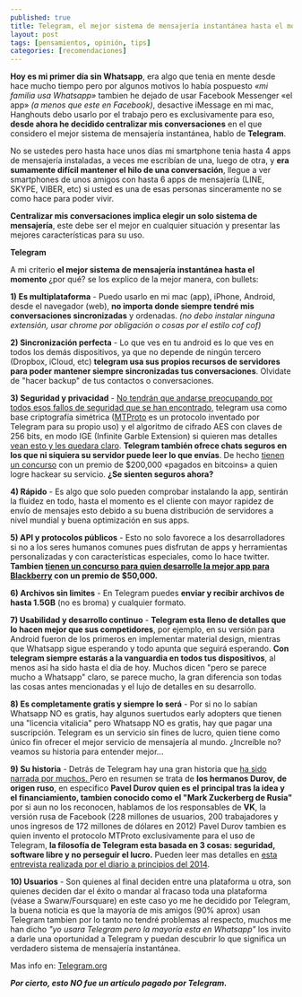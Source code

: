 ```yaml
---
published: true
title: Telegram, el mejor sistema de mensajería instantánea hasta el momento
layout: post
tags: [pensamientos, opinión, tips]
categories: [recomendaciones]
---
```

**Hoy es mi primer día sin Whatsapp**, era algo que tenia en mente desde hace mucho tiempo pero por algunos motivos lo había pospuesto *«mi familia usa Whatsapp»* tambien he dejado de usar Facebook Messenger «el app» *(a menos que este en Facebook)*, desactive iMessage en mi mac, Hanghouts debo usarlo por el trabajo pero es exclusivamente para eso, **desde ahora he decidido centralizar mis conversaciones** en el que considero el mejor sistema de mensajería instantánea, hablo de **Telegram**.

No se ustedes pero hasta hace unos días mi smartphone tenia hasta 4 apps de mensajería instaladas, a veces me escribían de una, luego de otra, y **era sumamente difícil mantener el hilo de una conversación**, llegue a ver smartphones de unos amigos con hasta 6 apps de mensajería (LINE, SKYPE, VIBER, etc) si usted es una de esas personas sinceramente no se como hace para poder vivir.

**Centralizar mis conversaciones implica elegir un solo sistema de mensajería**, este debe ser el mejor en cualquier situación y presentar las mejores características para su uso.

**Telegram**

A mi criterio **el mejor sistema de mensajería instantánea hasta el momento** ¿por qué? se los explico de la mejor manera, con bullets:

**1) Es multiplataforma** - Puedo usarlo en mi mac (app), iPhone, Android, desde el navegador (web), **no importa donde siempre tendré mis conversaciones sincronizadas** y ordenadas. *(no debo instalar ninguna extensión, usar chrome por obligación o cosas por el estilo cof cof)*

**2) Sincronización perfecta** - Lo que ves en tu android es lo que ves en todos los demás dispositivos, ya que no depende de ningún tercero (Dropbox, iCloud, etc) **telegram usa sus propios recursos de servidores para poder mantener siempre sincronizadas tus conversaciones**. Olvidate de "hacer backup" de tus contactos o conversaciones.

**3) Seguridad y privacidad** - [No tendrán que andarse preocupando por todos esos fallos de seguridad que se han encontrado](http://www.securitybydefault.com/search/label/whatsapp), telegram usa como base criptografía simétrica ([MTProto](https://core.telegram.org/mtproto) es un protocolo inventado por Telegram para su propio uso) y el algoritmo de cifrado AES con claves de 256 bits, en modo IGE (Infinite Garble Extension) si quieren mas detalles [vean esto y les quedara claro](http://www.genbeta.com/seguridad/asi-funciona-la-seguridad-de-telegram). **Telegram también ofrece chats seguros en los que ni siquiera su servidor puede leer lo que envías**. De hecho [tienen un concurso](https://telegram.org/crypto_contest) con un premio de $200,000 «pagados en bitcoins» a quien logre hackear su servicio. **¿Se sienten seguros ahora?**

**4) Rápido** - Es algo que solo pueden comprobar instalando la app, sentirán la fluidez en todo, hasta el momento es el cliente con mayor rapidez de envío de mensajes esto debido a su buena distribución de servidores a nivel mundial y buena optimización en sus apps.

**5) API y protocolos públicos** - Esto no solo favorece a los desarrolladores si no a los seres humanos comunes pues disfrutan de apps y herramientas personalizadas y con características especiales, como lo hace twitter. **Tambien [tienen un concurso para quien desarrolle la mejor app para Blackberry](https://telegram.org/blog/bb-contest-extension) con un premio de $50,000.**

**6) Archivos sin limites** - En Telegram puedes **enviar y recibir archivos de hasta 1.5GB** (no es broma) y cualquier formato.

**7) Usabilidad y desarrollo continuo** - **Telegram esta lleno de detalles que lo hacen mejor que sus competidores**, por ejemplo, en su versión para Android fueron de los primeros en implementar material design, mientras que Whatsapp sigue esperando y todo apunta que seguirá esperando. **Con telegram siempre estarás a la vanguardia en todos tus dispositivos**, al menos así ha sido hasta el día de hoy. Muchos dicen "pero se parece mucho a Whatsapp" claro, se parece mucho, la gran diferencia son todas las cosas antes mencionadas y el lujo de detalles en su desarrollo.

**8) Es completamente gratis y siempre lo será** - Por si no lo sabían Whatsapp NO es gratis, hay algunos suertudos early adopters que tienen una "licencia vitalicia" pero Whatsapp NO es gratis, hay que pagar una suscripción. Telegram es un servicio sin fines de lucro, quien tiene como único fin ofrecer el mejor servicio de mensajería al mundo. ¿Increíble no? veamos su historia para entender mejor...

**9) Su historia** - Detrás de Telegram hay una gran historia que [ha sido narrada por muchos. ](https://telegram.org/press) Pero en resumen se trata de **los hermanos Durov, de origen ruso**, en especifico **Pavel Durov quien es el principal tras la idea y el financiamiento, tambien conocido como el "Mark Zuckerberg de Rusia"** por si aun no los reconocen, hablamos de los responsables de **VK**, la versión rusa de Facebook (228 millones de usuarios, 200 trabajadores y unos ingresos de 172 millones de dólares en 2012) Pavel Durov tambien es quien invento el protocolo MTProto exclusivamente para el uso de Telegram, **la filosofía de Telegram esta basada en 3 cosas: seguridad, software libre y no perseguir el lucro.** Pueden leer mas detalles en [esta entrevista realizada por el diario a principios del 2014](http://www.eldiario.es/turing/moviles_y_tabletas/telegram-pavel_durov-entrevista-app-movil-seguridad_0_224677688.html).

**10) Usuarios** - Son quienes al final deciden entre una plataforma u otra, son quienes deciden dar el éxito o mandar al fracaso toda una plataforma (véase a Swarw/Foursquare) en este caso yo me he decidido por Telegram, la buena noticia es que la mayoría de mis amigos (90% aprox) usan Telegram tambien por lo tanto no tendré problemas al respecto, muchos me han dicho *"yo usara Telegram pero la mayoría esta en Whatsapp"* los invito a darle una oportunidad a Telegram y puedan descubrir lo que significa un verdadero sistema de mensajería instantánea.

Mas info en: [Telegram.org](https://telegram.org/)

***Por cierto, esto NO fue un artículo pagado por Telegram.***